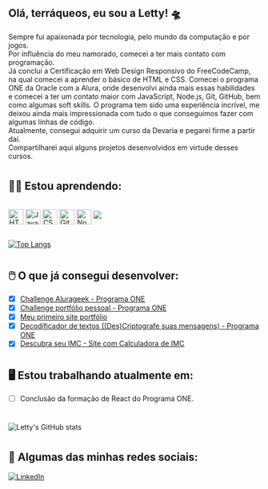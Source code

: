 ## **Olá, terráqueos, eu sou a Letty!** 🛸

Sempre fui apaixonada por tecnologia, pelo mundo da computação e por jogos. <br/>
Por influência do meu namorado, comecei a ter mais contato com programação. <br/>
Já conclui a Certificação em Web Design Responsivo do FreeCodeCamp, na qual comecei a aprender o básico de HTML e CSS. Comecei o programa ONE da Oracle com a Alura, onde desenvolvi ainda mais essas habilidades e comecei a ter um contato maior com JavaScript, Node.js, Git, GitHub, bem como algumas soft skills. O programa tem sido uma experiência incrível, me deixou ainda mais impressionada com tudo o que conseguimos fazer com algumas linhas de código. <br/>
Atualmente, consegui adquirir um curso da Devaria e pegarei firme a partir daí. <br/>
Compartilharei aqui alguns projetos desenvolvidos em virtude desses cursos.

#

## 👩‍💻 **Estou aprendendo:**
<div style="display: inline_block"><br />
    <img src="https://cdn.jsdelivr.net/gh/devicons/devicon/icons/html5/html5-original.svg" height="30px" alt="HTML5" align="center" class="html"/>
    <img src="https://cdn.jsdelivr.net/gh/devicons/devicon/icons/javascript/javascript-plain.svg" height="30px" alt="JavaScript" align="center" class="javascript"/>
    <img src="https://cdn.jsdelivr.net/gh/devicons/devicon/icons/css3/css3-original.svg" height="30px" alt="CSS3" align="center" class="css"/>
    <img src="https://cdn.jsdelivr.net/gh/devicons/devicon/icons/git/git-original.svg" height="30px" alt="Git" align="center" class="git"/>
    <img src="https://cdn.jsdelivr.net/gh/devicons/devicon/icons/nodejs/nodejs-original.svg" height="30px" alt="NodeJS" align="center" class="nodejs"/>
    <img src="https://cdn.jsdelivr.net/gh/devicons/devicon/icons/react/react-original.svg"/>
    
</div><br />

[![Top Langs](https://github-readme-stats.vercel.app/api/top-langs/?username=lettyviana&layout=compact&langs_count=3&theme=midnight-purple)](https://github.com/lettyviana/github-readme-stats)

#

## 🖱️ **O que já consegui desenvolver:**
- [x] [Challenge Alurageek - Programa ONE](https://lettyviana.github.io/challenge-alurageek-one-t5/)<br />
- [x] [Challenge portfólio pessoal - Programa ONE](https://lettyviana.github.io/challenge-portfolio-alura/)<br />
- [x] [Meu primeiro site portfólio](https://portfolio-lettyviana.vercel.app/)<br />
- [x] [Decodificador de textos ((Des)Criptografe suas mensagens) - Programa ONE](https://lettyviana.github.io/decodificador-de-mensagens/)<br />
- [x] [Descubra seu IMC - Site com Calculadora de IMC](https://lettyviana.github.io/site-calculadora-imc/)<br />

#

## 🖥️ **Estou trabalhando atualmente em:**
- [ ] Conclusão da formação de React do Programa ONE.

#

![Letty's GitHub stats](https://github-readme-stats.vercel.app/api?username=lettyviana&show_icons=true&theme=midnight-purple)

#

## 📲 **Algumas das minhas redes sociais:** 

[![LinkedIn](https://img.shields.io/badge/LinkedIn-0077B5?style=for-the-badge&logo=linkedin&logoColor=white)](https://www.linkedin.com/in/leticiaviana-trad-dev)
